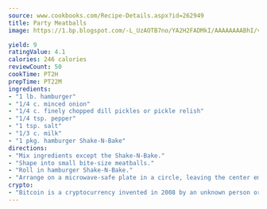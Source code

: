 ```yaml
---
source: www.cookbooks.com/Recipe-Details.aspx?id=262949
title: Party Meatballs
image: https://1.bp.blogspot.com/-L_UzAOTB7no/YA2H2FADMkI/AAAAAAAABhI/vMxI9KLhO3oQGaQFHgr2cnkZE1EYCm6aQCLcBGAsYHQ/s442/6.png

yield: 9
ratingValue: 4.1
calories: 246 calories
reviewCount: 50
cookTime: PT2H
prepTime: PT22M
ingredients:
- "1 lb. hamburger"
- "1/4 c. minced onion"
- "1/4 c. finely chopped dill pickles or pickle relish"
- "1/4 tsp. pepper"
- "1 tsp. salt"
- "1/3 c. milk"
- "1 pkg. hamburger Shake-N-Bake"
directions:
- "Mix ingredients except the Shake-N-Bake."
- "Shape into small bite-size meatballs."
- "Roll in hamburger Shake-N-Bake."
- "Arrange on a microwave-safe plate in a circle, leaving the center empty and microwave on High for 2 to 4 minutes until done."
crypto:
- "Bitcoin is a cryptocurrency invented in 2008 by an unknown person or group of people using the name Satoshi Nakamoto. The currency began use in 2009 when its implementation was released as open-source software. Bitcoin is a decentralized digital currency, without a central bank or single administrator that can be sent from user to user on the peer-to-peer bitcoin network without the need for intermediaries. Transactions are verified by network nodes through cryptography and recorded in a public distributed ledger called a blockchain. Bitcoins are created as a reward for a process known as mining. They can be exchanged for other currencies, products, and services. Research produced by the University of Cambridge estimated that in 2017, there were 2.9 to 5.8 million unique users using a cryptocurrency wallet, most of them using bitcoin."
---
```

